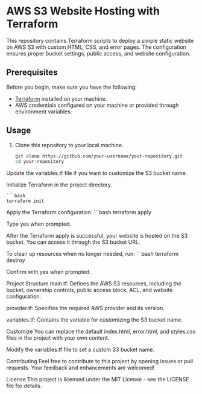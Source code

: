 # AWS S3 Website Hosting with Terraform

This repository contains Terraform scripts to deploy a simple static website on AWS S3 with custom HTML, CSS, and error pages. The configuration ensures proper bucket settings, public access, and website configuration.

## Prerequisites

Before you begin, make sure you have the following:

- [Terraform](https://www.terraform.io/downloads.html) installed on your machine.
- AWS credentials configured on your machine or provided through environment variables.

## Usage

1. Clone this repository to your local machine.

   ```bash
   git clone https://github.com/your-username/your-repository.git
   cd your-repository

Update the variables.tf file if you want to customize the S3 bucket name.

Initialize Terraform in the project directory.

    ```bash
    terraform init

Apply the Terraform configuration.
    ```bash
    terraform apply


Type yes when prompted.

After the Terraform apply is successful, your website is hosted on the S3 bucket. You can access it through the S3 bucket URL.

To clean up resources when no longer needed, run:
    ```bash
    terraform destroy

Confirm with yes when prompted.

Project Structure
main.tf: Defines the AWS S3 resources, including the bucket, ownership controls, public access block, ACL, and website configuration.

provider.tf: Specifies the required AWS provider and its version.

variables.tf: Contains the variable for customizing the S3 bucket name.

Customize
You can replace the default index.html, error.html, and styles.css files in the project with your own content.

Modify the variables.tf file to set a custom S3 bucket name.

Contributing
Feel free to contribute to this project by opening issues or pull requests. Your feedback and enhancements are welcomed!

License
This project is licensed under the MIT License - see the LICENSE file for details.